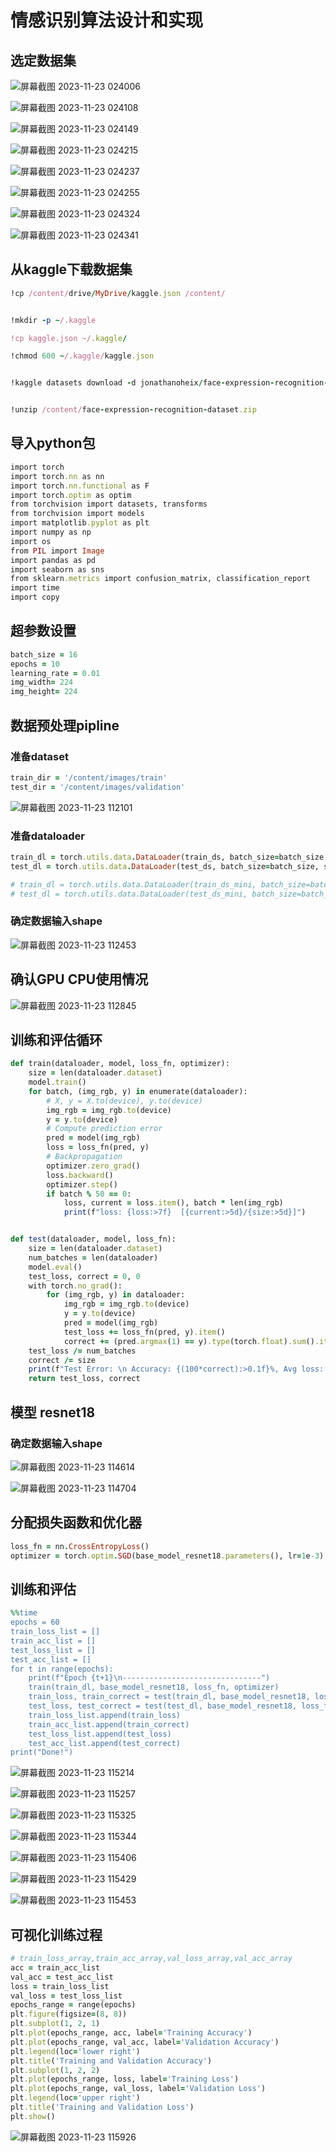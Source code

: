 # 情感识别算法设计和实现

## 选定数据集

![屏幕截图 2023-11-23 024006](https://github.com/luoq03/Creative-Making-MSc-Advanced-Project-/assets/57748663/bce88adc-40b6-46f4-a3e9-65a4890f0329)

![屏幕截图 2023-11-23 024108](https://github.com/luoq03/Creative-Making-MSc-Advanced-Project-/assets/57748663/0c713d6f-c599-473b-be9c-7a71de19eb06)

![屏幕截图 2023-11-23 024149](https://github.com/luoq03/Creative-Making-MSc-Advanced-Project-/assets/57748663/96533590-fccd-4fa9-bce4-bbb12840cb2c)

![屏幕截图 2023-11-23 024215](https://github.com/luoq03/Creative-Making-MSc-Advanced-Project-/assets/57748663/dd3f2e89-c3df-4a8f-96fb-63c5cffd00a6)

![屏幕截图 2023-11-23 024237](https://github.com/luoq03/Creative-Making-MSc-Advanced-Project-/assets/57748663/5ffc2456-046f-4ff8-8a44-6874447adeb9)

![屏幕截图 2023-11-23 024255](https://github.com/luoq03/Creative-Making-MSc-Advanced-Project-/assets/57748663/37fae7ae-4522-478b-8eea-80c5fbabc77f)

![屏幕截图 2023-11-23 024324](https://github.com/luoq03/Creative-Making-MSc-Advanced-Project-/assets/57748663/aaca29d0-dcc4-45d9-8703-dd81803819fa)

![屏幕截图 2023-11-23 024341](https://github.com/luoq03/Creative-Making-MSc-Advanced-Project-/assets/57748663/92058745-7074-4623-8119-4c29d032fa83)

## 从kaggle下载数据集

```ruby
!cp /content/drive/MyDrive/kaggle.json /content/
```

```ruby

!mkdir -p ~/.kaggle

!cp kaggle.json ~/.kaggle/

!chmod 600 ~/.kaggle/kaggle.json

```

```ruby

!kaggle datasets download -d jonathanoheix/face-expression-recognition-dataset

```

```ruby

!unzip /content/face-expression-recognition-dataset.zip

```
## 导入python包

```ruby
import torch
import torch.nn as nn
import torch.nn.functional as F
import torch.optim as optim
from torchvision import datasets, transforms
from torchvision import models
import matplotlib.pyplot as plt
import numpy as np
import os
from PIL import Image
import pandas as pd
import seaborn as sns
from sklearn.metrics import confusion_matrix, classification_report
import time
import copy
```

## 超参数设置

```ruby
batch_size = 16
epochs = 10
learning_rate = 0.01
img_width= 224
img_height= 224
```

## 数据预处理pipline

### 准备dataset

```ruby
train_dir = '/content/images/train'
test_dir = '/content/images/validation'
```
![屏幕截图 2023-11-23 112101](https://github.com/luoq03/Creative-Making-MSc-Advanced-Project-/assets/57748663/f001b2b7-a610-4e44-a472-d1ae96dbcf39)

### 准备dataloader
```ruby
train_dl = torch.utils.data.DataLoader(train_ds, batch_size=batch_size, shuffle=True)
test_dl = torch.utils.data.DataLoader(test_ds, batch_size=batch_size, shuffle=True)

# train_dl = torch.utils.data.DataLoader(train_ds_mini, batch_size=batch_size, shuffle=True)
# test_dl = torch.utils.data.DataLoader(test_ds_mini, batch_size=batch_size, shuffle=True)
```
### 确定数据输入shape

![屏幕截图 2023-11-23 112453](https://github.com/luoq03/Creative-Making-MSc-Advanced-Project-/assets/57748663/70c4944c-4792-413f-ba1a-686fa1b9757b)

## 确认GPU CPU使用情况

![屏幕截图 2023-11-23 112845](https://github.com/luoq03/Creative-Making-MSc-Advanced-Project-/assets/57748663/d315a121-960c-4efa-a953-74b58c4c85d2)

## 训练和评估循环

```ruby
def train(dataloader, model, loss_fn, optimizer):
    size = len(dataloader.dataset)
    model.train()
    for batch, (img_rgb, y) in enumerate(dataloader):
        # X, y = X.to(device), y.to(device)
        img_rgb = img_rgb.to(device)
        y = y.to(device)
        # Compute prediction error
        pred = model(img_rgb)
        loss = loss_fn(pred, y)
        # Backpropagation
        optimizer.zero_grad()
        loss.backward()
        optimizer.step()
        if batch % 50 == 0:
            loss, current = loss.item(), batch * len(img_rgb)
            print(f"loss: {loss:>7f}  [{current:>5d}/{size:>5d}]")


def test(dataloader, model, loss_fn):
    size = len(dataloader.dataset)
    num_batches = len(dataloader)
    model.eval()
    test_loss, correct = 0, 0
    with torch.no_grad():
        for (img_rgb, y) in dataloader:
            img_rgb = img_rgb.to(device)
            y = y.to(device)
            pred = model(img_rgb)
            test_loss += loss_fn(pred, y).item()
            correct += (pred.argmax(1) == y).type(torch.float).sum().item()
    test_loss /= num_batches
    correct /= size
    print(f"Test Error: \n Accuracy: {(100*correct):>0.1f}%, Avg loss: {test_loss:>8f} \n")
    return test_loss, correct
```

## 模型 resnet18

### 确定数据输入shape

![屏幕截图 2023-11-23 114614](https://github.com/luoq03/Creative-Making-MSc-Advanced-Project-/assets/57748663/b62aaea8-c49a-464e-b5fb-6accc6bc2d72)

![屏幕截图 2023-11-23 114704](https://github.com/luoq03/Creative-Making-MSc-Advanced-Project-/assets/57748663/af0910e4-caf0-404f-9006-d248b1f188ea)

## 分配损失函数和优化器

```ruby
loss_fn = nn.CrossEntropyLoss()
optimizer = torch.optim.SGD(base_model_resnet18.parameters(), lr=1e-3)
```

## 训练和评估

```ruby
%%time
epochs = 60
train_loss_list = []
train_acc_list = []
test_loss_list = []
test_acc_list = []
for t in range(epochs):
    print(f"Epoch {t+1}\n-------------------------------")
    train(train_dl, base_model_resnet18, loss_fn, optimizer)
    train_loss, train_correct = test(train_dl, base_model_resnet18, loss_fn)
    test_loss, test_correct = test(test_dl, base_model_resnet18, loss_fn)
    train_loss_list.append(train_loss)
    train_acc_list.append(train_correct)
    test_loss_list.append(test_loss)
    test_acc_list.append(test_correct)
print("Done!")
```

![屏幕截图 2023-11-23 115214](https://github.com/luoq03/Creative-Making-MSc-Advanced-Project-/assets/57748663/5ccf5093-f445-490b-88f6-82f65b3ecbf4)

![屏幕截图 2023-11-23 115257](https://github.com/luoq03/Creative-Making-MSc-Advanced-Project-/assets/57748663/d6720123-b91d-409e-9b2b-eb8f36a78bee)

![屏幕截图 2023-11-23 115325](https://github.com/luoq03/Creative-Making-MSc-Advanced-Project-/assets/57748663/fda11258-5e61-49f2-b4d7-a98c09ecc635)

![屏幕截图 2023-11-23 115344](https://github.com/luoq03/Creative-Making-MSc-Advanced-Project-/assets/57748663/47e8a179-071a-47bd-893f-b15b945102a3)

![屏幕截图 2023-11-23 115406](https://github.com/luoq03/Creative-Making-MSc-Advanced-Project-/assets/57748663/2b2b1e78-d40d-4f50-9dc2-a6218dbd0444)

![屏幕截图 2023-11-23 115429](https://github.com/luoq03/Creative-Making-MSc-Advanced-Project-/assets/57748663/ddbf620b-f89e-48fd-9ad4-3eeee952ce33)

![屏幕截图 2023-11-23 115453](https://github.com/luoq03/Creative-Making-MSc-Advanced-Project-/assets/57748663/cb415886-4792-4024-adb3-026f598fc1a5)

## 可视化训练过程

```ruby
# train_loss_array,train_acc_array,val_loss_array,val_acc_array
acc = train_acc_list
val_acc = test_acc_list
loss = train_loss_list
val_loss = test_loss_list
epochs_range = range(epochs)
plt.figure(figsize=(8, 8))
plt.subplot(1, 2, 1)
plt.plot(epochs_range, acc, label='Training Accuracy')
plt.plot(epochs_range, val_acc, label='Validation Accuracy')
plt.legend(loc='lower right')
plt.title('Training and Validation Accuracy')
plt.subplot(1, 2, 2)
plt.plot(epochs_range, loss, label='Training Loss')
plt.plot(epochs_range, val_loss, label='Validation Loss')
plt.legend(loc='upper right')
plt.title('Training and Validation Loss')
plt.show()
```
![屏幕截图 2023-11-23 115926](https://github.com/luoq03/Creative-Making-MSc-Advanced-Project-/assets/57748663/ab3ddb06-8d4b-4544-ab3d-a7aafecec5bc)















































































































































































































